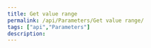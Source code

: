 ```yaml
---
title: Get value range
permalink: /api/Parameters/Get value range/
tags: ["api","Parameters"]
description: 
---
```


